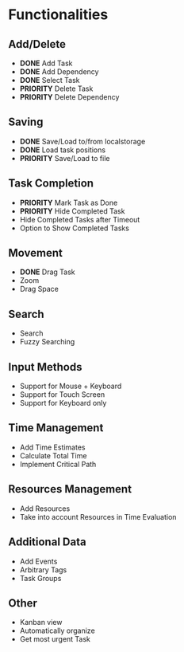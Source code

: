 # Functionalities

## Add/Delete

- **DONE** Add Task
- **DONE** Add Dependency
- **DONE** Select Task
- **PRIORITY** Delete Task
- **PRIORITY** Delete Dependency

## Saving

- **DONE** Save/Load to/from localstorage
- **DONE** Load task positions
- **PRIORITY** Save/Load to file

## Task Completion

- **PRIORITY** Mark Task as Done
- **PRIORITY** Hide Completed Task
- Hide Completed Tasks after Timeout
- Option to Show Completed Tasks

## Movement

- **DONE** Drag Task
- Zoom
- Drag Space

## Search

- Search
- Fuzzy Searching

## Input Methods

- Support for Mouse + Keyboard
- Support for Touch Screen
- Support for Keyboard only

## Time Management

- Add Time Estimates
- Calculate Total Time
- Implement Critical Path

## Resources Management

- Add Resources
- Take into account Resources in Time Evaluation

## Additional Data

- Add Events
- Arbitrary Tags
- Task Groups

## Other

- Kanban view
- Automatically organize
- Get most urgent Task
